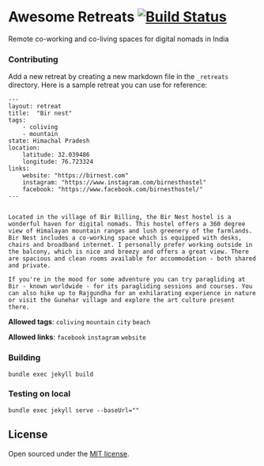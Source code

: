 # Awesome Retreats [![Build Status](https://travis-ci.org/mb-14/awesome-retreats.svg?branch=master)](https://travis-ci.org/mb-14/awesome-retreats)

Remote co-working and co-living spaces for digital nomads in India


### Contributing

Add a new retreat by creating a new markdown file in the `_retreats` directory.
Here is a sample retreat you can use for reference:

```
--- 
layout: retreat
title:  "Bir nest"
tags: 
    - coliving
    - mountain
state: Himachal Pradesh
location: 
    latitude: 32.039486
    longitude: 76.723324
links:
    website: "https://birnest.com"
    instagram: "https://www.instagram.com/birnesthostel"
    facebook: "https://www.facebook.com/birnesthostel/"
---


Located in the village of Bir Billing, the Bir Nest hostel is a wonderful haven for digital nomads. This hostel offers a 360 degree view of Himalayan mountain ranges and lush greenery of the farmlands. Bir Nest includes a co-working space which is equipped with desks, chairs and broadband internet. I personally prefer working outside in the balcony, which is nice and breezy and offers a great view. There are spacious and clean rooms available for accommodation - both shared and private.

If you're in the mood for some adventure you can try paragliding at Bir - known worldwide - for its paragliding sessions and courses. You can also hike up to Rajgundha for an exhilarating experience in nature or visit the Gunehar village and explore the art culture present there.
```
**Allowed tags**: `coliving` `mountain` `city` `beach`

**Allowed links**: `facebook` `instagram` `website`

### Building

```
bundle exec jekyll build
```

### Testing on local

```
bundle exec jekyll serve --baseUrl=""
```


## License

Open sourced under the [MIT license](LICENSE.md).

